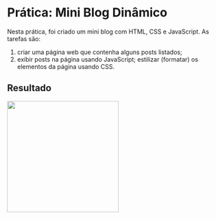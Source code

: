 # Prática: Mini Blog Dinâmico

Nesta prática, foi criado um mini blog com HTML, CSS e JavaScript. As tarefas são:

1. criar uma página web que contenha alguns posts listados;
2. exibir posts na página usando JavaScript;
estilizar (formatar) os elementos da página usando CSS.


## Resultado

<img height="260em" src="https://github.com/GiovaniDamian/front-end-awari/assets/60575219/d98e567c-7e77-40eb-85e3-5450edf01faa"/>

